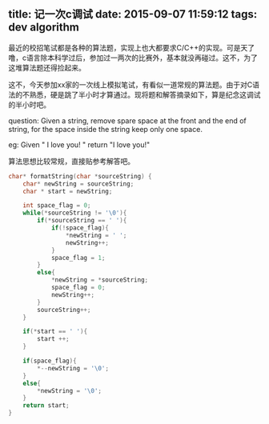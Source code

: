 title: 记一次c调试
date: 2015-09-07 11:59:12
tags: dev algorithm
---

最近的校招笔试都是各种的算法题，实现上也大都要求C/C++的实现。可是天了噜，c语言除本科学过后，参加过一两次的比赛外，基本就没再碰过。这不，为了这堆算法题还得捡起来。

这不，今天参加xx家的一次线上模拟笔试，有看似一道常规的算法题。由于对C语法的不熟悉，硬是跳了半小时才算通过。现将题和解答摘录如下，算是纪念这调试的半小时吧。

question:
Given a string, remove spare space at the front and the end of string, for the space inside the string keep only one space.

eg:
Given  "  I love  you!  "
return "I love you!"

算法思想比较常规，直接贴参考解答吧。

```C
char* formatString(char *sourceString) {
    char* newString = sourceString;
    char * start = newString;

    int space_flag = 0;
    while(*sourceString != '\0'){
        if(*sourceString == ' '){
            if(!space_flag){
                *newString = ' ';
                newString++;
            }
            space_flag = 1;
        }
        else{
            *newString = *sourceString;
            space_flag = 0;
            newString++;
        }
        sourceString++;
    }

    if(*start == ' '){
        start ++;
    }

    if(space_flag){
        *--newString = '\0';
    }
    else{
        *newString = '\0';
    }
    return start;
}
```
